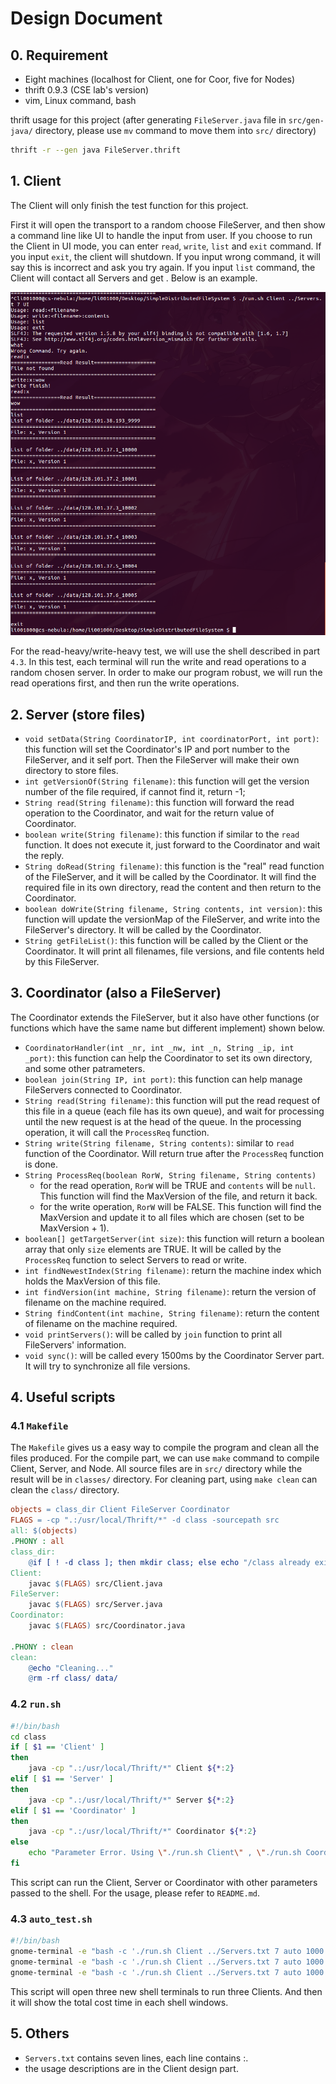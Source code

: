 # Design Document

## 0. Requirement

* Eight machines (localhost for Client, one for Coor, five for Nodes)	
* thrift 0.9.3 (CSE lab's version)
* vim, Linux command, bash

thrift usage for this project (after generating `FileServer.java` file in `src/gen-java/` directory, please use `mv` command to move them into `src/` directory)

```bash
thrift -r --gen java FileServer.thrift
```

## 1. Client

The Client will only finish the test function for this project.

First it will open the transport to a random choose FileServer, and then show a command line like UI to handle the input from user. If you choose to run the Client in UI mode, you can enter `read`, `write`, `list` and `exit` command. If you input `exit`, the client will shutdown. If you input wrong command, it will say this is incorrect and ask you try again. If you input `list` command, the Client will contact all Servers and get . Below is an example.

![client](./pic/client.png)

For the read-heavy/write-heavy test, we will use the shell described in part `4.3`. In this test, each terminal will run the write and read operations to a random chosen server. In order to make our program robust, we will run the read operations first, and then run the write operations.

## 2. Server (store files)

* `void setData(String CoordinatorIP, int coordinatorPort, int port)`: this function will set the Coordinator's IP and port number to the FileServer, and it self port. Then the FileServer will make their own directory to store files.
* `int getVersionOf(String filename)`: this function will get the version number of the file required, if cannot find it, return -1;
* `String read(String filename)`: this function will forward the read operation to the Coordinator, and wait for the return value of Coordinator.
* `boolean write(String filename)`: this function if similar to the `read` function. It does not execute it, just forward to the Coordinator and wait the reply.
* `String doRead(String filename)`: this function is the "real" read function of the FileServer, and it will be called by the Coordinator. It will find the required file in its own directory, read the content and then return to the Coordinator.
* `boolean doWrite(String filename, String contents, int version)`: this function will update the versionMap of the FileServer, and write into the FileServer's directory. It will be called by the Coordinator.
* `String getFileList()`: this function will be called by the Client or the Coordinator. It will print all filenames, file versions, and file contents held by this FileServer.

## 3. Coordinator (also a FileServer)

The Coordinator extends the FileServer, but it also have other functions (or functions which have the same name but different implement) shown below.

* `CoordinatorHandler(int _nr, int _nw, int _n, String _ip, int _port)`: this function can help the Coordinator to set its own directory, and some other patrameters.
* `boolean join(String IP, int port)`: this function can help manage FileServers connected to Coordinator.
* `String read(String filename)`: this function will put the read request of this file in a queue (each file has its own queue), and wait for processing until the new request is at the head of the queue. In the processing operation, it will call the `ProcessReq` function.
* `String write(String filename, String contents)`: similar to `read` function of the Coordinator. Will return true after the `ProcessReq` function is done.
* `String ProcessReq(boolean RorW, String filename, String contents)`
    * for the read operation, `RorW` will be TRUE and `contents` will be `null`. This function will find the MaxVersion of the file, and return it back.
    * for the write operation, `RorW` will be FALSE. This function will find the MaxVersion and update it to all files which are chosen (set to be MaxVersion + 1).
* `boolean[] getTargetServer(int size)`: this function will return a boolean array that only `size` elements are TRUE. It will be called by the `ProcessReq` function to select Servers to read or write.
* `int findNewestIndex(String filename)`: return the machine index which holds the MaxVersion of this file.
* `int findVersion(int machine, String filename)`: return the version of filename on the machine required.
* `String findContent(int machine, String filename)`: return the content of filename on the machine required.
* `void printServers()`: will be called by `join` function to print all FileServers' information.
* `void sync()`: will be called every 1500ms by the Coordinator Server part. It will try to synchronize all file versions.

## 4. Useful scripts

### 4.1 `Makefile`

The `Makefile` gives us a easy way to compile the program and clean all the files produced. For the compile part, we can use `make` command to compile Client, Server, and Node. All source files are in `src/` directory while the result will be in `classes/` directory. For cleaning part, using `make clean` can clean the `class/` directory.

```Makefile
objects = class_dir Client FileServer Coordinator
FLAGS = -cp ".:/usr/local/Thrift/*" -d class -sourcepath src
all: $(objects)
.PHONY : all
class_dir:
	@if [ ! -d class ]; then mkdir class; else echo "/class already exists."; fi
Client:
	javac $(FLAGS) src/Client.java
FileServer:
	javac $(FLAGS) src/Server.java
Coordinator:
	javac $(FLAGS) src/Coordinator.java

.PHONY : clean
clean:
	@echo "Cleaning..."
	@rm -rf class/ data/
```

### 4.2 `run.sh`

```bash
#!/bin/bash
cd class
if [ $1 == 'Client' ]
then
    java -cp ".:/usr/local/Thrift/*" Client ${*:2}
elif [ $1 == 'Server' ]
then
    java -cp ".:/usr/local/Thrift/*" Server ${*:2}
elif [ $1 == 'Coordinator' ]
then
    java -cp ".:/usr/local/Thrift/*" Coordinator ${*:2}
else
    echo "Parameter Error. Using \"./run.sh Client\" , \"./run.sh Coordinator\" or \"./run.sh Server\" with parameters."
fi
```

This script can run the Client, Server or Coordinator with other parameters passed to the shell. For the usage, please refer to `README.md`.

### 4.3 `auto_test.sh`

```bash
#!/bin/bash
gnome-terminal -e "bash -c './run.sh Client ../Servers.txt 7 auto 1000 0 10;exec $SHELL'" &&
gnome-terminal -e "bash -c './run.sh Client ../Servers.txt 7 auto 1000 0 10;exec $SHELL'" &&
gnome-terminal -e "bash -c './run.sh Client ../Servers.txt 7 auto 1000 0 10;exec $SHELL'"
```

This script will open three new shell terminals to run three Clients. And then it will show the total cost time in each shell windows.

## 5. Others

* `Servers.txt` contains seven lines, each line contains <IP address>:<port number>.
* the usage descriptions are in the Client design part.


